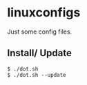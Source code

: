 linuxconfigs
============

Just some config files.

## Install/ Update
```shell
$ ./dot.sh
$ ./dot.sh --update
```
